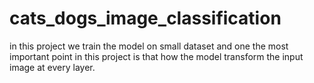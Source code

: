 # cats_dogs_image_classification
in this project we train the model on small dataset and one the most important point in this project is that how the model transform the input image at every layer.
